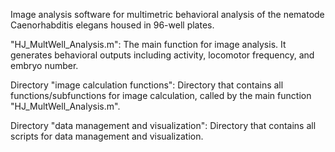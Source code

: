Image analysis software for multimetric behavioral analysis of the nematode Caenorhabditis elegans housed in 96-well plates.

"HJ_MultWell_Analysis.m": The main function for image analysis.  It generates behavioral outputs including activity, locomotor frequency, and embryo number.

Directory "image calculation functions": Directory that contains all functions/subfunctions for image calculation, called by the main function "HJ_MultWell_Analysis.m".

Directory "data management and visualization": Directory that contains all scripts for data management and visualization.

